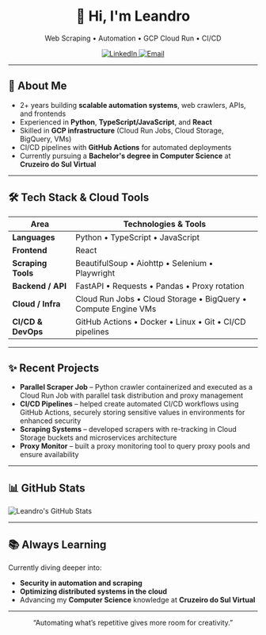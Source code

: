 <div align="center">
  <h1>👋 Hi, I'm Leandro</h1>
  <p>Web Scraping • Automation • GCP Cloud Run • CI/CD</p>
  <p>
    <a href="https://www.linkedin.com/in/leandromlc">
      <img alt="LinkedIn" src="https://img.shields.io/badge/LinkedIn-%230077B5.svg?style=flat&logo=linkedin&logoColor=white" />
    </a>
    <a href="mailto:lourenco.contato1@gmail.com">
      <img alt="Email" src="https://img.shields.io/badge/Email-D14836?style=flat&logo=gmail&logoColor=white" />
    </a>
  </p>
</div>

---

## 🚀 About Me

- 2+ years building **scalable automation systems**, web crawlers, APIs, and frontends  
- Experienced in **Python**, **TypeScript/JavaScript**, and **React**  
- Skilled in **GCP infrastructure** (Cloud Run Jobs, Cloud Storage, BigQuery, VMs)  
- CI/CD pipelines with **GitHub Actions** for automated deployments  
- Currently pursuing a **Bachelor's degree in Computer Science** at **Cruzeiro do Sul Virtual**

---

## 🛠️ Tech Stack & Cloud Tools

| Area                 | Technologies & Tools                                                                |
|----------------------|-------------------------------------------------------------------------------------|
| **Languages**        | Python • TypeScript • JavaScript                                                    |
| **Frontend**         | React                                                                               |
| **Scraping Tools**   | BeautifulSoup • Aiohttp • Selenium • Playwright                                     |
| **Backend / API**    | FastAPI • Requests • Pandas • Proxy rotation                                        |
| **Cloud / Infra**    | Cloud Run Jobs • Cloud Storage • BigQuery • Compute Engine VMs                      |
| **CI/CD & DevOps**   | GitHub Actions • Docker • Linux • Git • CI/CD pipelines                             |

---

## ✨ Recent Projects

- **Parallel Scraper Job** – Python crawler containerized and executed as a Cloud Run Job with parallel task distribution and proxy management  
- **CI/CD Pipelines** – helped create automated CI/CD workflows using GitHub Actions, securely storing sensitive values in environments for enhanced security  
- **Scraping Systems** – developed scrapers with re-tracking in Cloud Storage buckets and microservices architecture
- **Proxy Monitor** – built a proxy monitoring tool to query proxy pools and ensure availability  

---

## 📊 GitHub Stats

![Leandro's GitHub Stats](https://github-readme-stats.vercel.app/api?username=leandromlc&show_icons=true&theme=dark)

---

## 📚 Always Learning

Currently diving deeper into:

- **Security in automation and scraping**
- **Optimizing distributed systems in the cloud**
- Advancing my **Computer Science** knowledge at **Cruzeiro do Sul Virtual**

---

<div align="center">
  <p>“Automating what’s repetitive gives more room for creativity.”</p>
</div>
